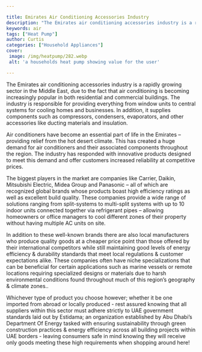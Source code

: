 ```yaml
---

title: Emirates Air Conditioning Accessories Industry
description: "The Emirates air conditioning accessories industry is a rapidly growing sector in the Middle East, due to the fact that air condit...get the full scoop"
keywords: air
tags: ["Heat Pump"]
author: Curtis
categories: ["Household Appliances"]
cover: 
 image: /img/heatpump/282.webp
 alt: 'a households heat pump showing value for the user'

---
```


The Emirates air conditioning accessories industry is a rapidly growing sector in the Middle East, due to the fact that air conditioning is becoming increasingly popular in both residential and commercial buildings. The industry is responsible for providing everything from window units to central systems for cooling homes and businesses. In addition, it supplies components such as compressors, condensers, evaporators, and other accessories like ducting materials and insulation.

Air conditioners have become an essential part of life in the Emirates – providing relief from the hot desert climate. This has created a huge demand for air conditioners and their associated components throughout the region. The industry has responded with innovative products designed to meet this demand and offer customers increased reliability at competitive prices.

The biggest players in the market are companies like Carrier, Daikin, Mitsubishi Electric, Midea Group and Panasonic – all of which are recognized global brands whose products boast high efficiency ratings as well as excellent build quality. These companies provide a wide range of solutions ranging from split-systems to multi-split systems with up to 10 indoor units connected together via refrigerant pipes – allowing homeowners or office managers to cool different zones of their property without having multiple AC units on site.

In addition to these well-known brands there are also local manufacturers who produce quality goods at a cheaper price point than those offered by their international competitors while still maintaining good levels of energy efficiency & durability standards that meet local regulations & customer expectations alike. These companies often have niche specializations that can be beneficial for certain applications such as marine vessels or remote locations requiring specialized designs or materials due to harsh environmental conditions found throughout much of this region’s geography & climate zones.. 
 
Whichever type of product you choose however; whether it be one imported from abroad or locally produced - rest assured knowing that all suppliers within this sector must adhere strictly to UAE government standards laid out by Estidama; an organization established by Abu Dhabi’s Department Of Energy tasked with ensuring sustainability through green construction practices & energy efficiency across all building projects within UAE borders - leaving consumers safe in mind knowing they will receive only goods meeting these high requirements when shopping around here!
